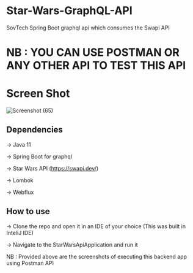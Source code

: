 # Star-Wars-GraphQL-API

SovTech Spring Boot graphql api which consumes the Swapi API

# NB : YOU CAN USE POSTMAN OR ANY OTHER API TO TEST THIS API

# Screen Shot

![Screenshot (65)](https://user-images.githubusercontent.com/21174989/195569514-c65193f6-e8cc-4f27-9b2c-8fb94e213905.png)

## Dependencies
-> Java 11

-> Spring Boot for graphql

-> Star Wars API (https://swapi.dev/) 

-> Lombok

-> Webflux

## How to use
-> Clone the repo and open it in an IDE of your choice (This was built in InteliJ IDE)

-> Navigate to the StarWarsApiApplication and run it

NB : Provided above are the screenshots of executing this backend app using Postman API 
